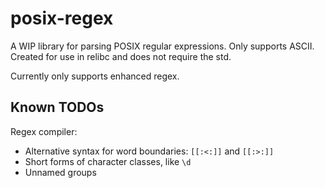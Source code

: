 # posix-regex

A WIP library for parsing POSIX regular expressions. Only supports ASCII.
Created for use in relibc and does not require the std.

Currently only supports enhanced regex.

## Known TODOs

Regex compiler:
 - Alternative syntax for word boundaries: `[[:<:]]` and `[[:>:]]`
 - Short forms of character classes, like `\d`
 - Unnamed groups
